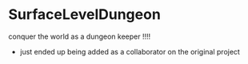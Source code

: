 # SurfaceLevelDungeon
conquer the world as a dungeon keeper !!!! 
- just ended up being added as a collaborator on the original project
